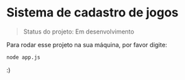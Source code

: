 <h1>Sistema de cadastro de jogos </h1>

> Status do projeto: Em desenvolvimento

Para rodar esse projeto na sua máquina, por favor digite:

```
node app.js
```

:)